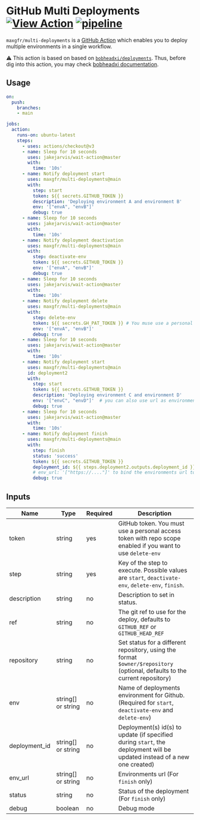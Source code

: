 # GitHub Multi Deployments [![View Action](https://img.shields.io/badge/view-github%20action-yellow.svg)](https://github.com/marketplace/actions/github-multi-deployments) [![pipeline](https://img.shields.io/github/workflow/status/maxgfr/multi-deployments/build-test)](https://github.com/maxgfr/multi-deployments/actions/workflows/build.yaml)

`maxgfr/multi-deployments` is a [GitHub Action](https://github.com/features/actions) which enables you to deploy multiple environments in a single workflow.

:warning: This action is based on based on [`bobheadxi/deployments`](https://github.com/marketplace/actions/github-deployments). Thus, before dig into this action, you may check [bobheadxi documentation](https://github.com/bobheadxi/deployments).

## Usage

```yml
on:
  push:
    branches:
    - main

jobs:
  action:
    runs-on: ubuntu-latest
    steps:
      - uses: actions/checkout@v3
      - name: Sleep for 10 seconds
        uses: jakejarvis/wait-action@master
        with:
          time: '10s'
      - name: Notify deployment start
        uses: maxgfr/multi-deployments@main
        with:
          step: start
          token: ${{ secrets.GITHUB_TOKEN }}
          description: 'Deploying environment A and environment B'
          env: '["envA", "envB"]'
          debug: true
      - name: Sleep for 10 seconds
        uses: jakejarvis/wait-action@master
        with:
          time: '10s'
      - name: Notify deployment deactivation
        uses: maxgfr/multi-deployments@main
        with:
          step: deactivate-env
          token: ${{ secrets.GITHUB_TOKEN }}
          env: '["envA", "envB"]'
          debug: true
      - name: Sleep for 10 seconds
        uses: jakejarvis/wait-action@master
        with:
          time: '10s'
      - name: Notify deployment delete
        uses: maxgfr/multi-deployments@main
        with:
          step: delete-env
          token: ${{ secrets.GH_PAT_TOKEN }} # You muse use a personal access token with repo scope enabled
          env: '["envA", "envB"]'
          debug: true
      - name: Sleep for 10 seconds
        uses: jakejarvis/wait-action@master
        with:
          time: '10s'
      - name: Notify deployment start
        uses: maxgfr/multi-deployments@main
        id: deployment2
        with:
          step: start
          token: ${{ secrets.GITHUB_TOKEN }}
          description: 'Deploying environment C and environment D'
          env: '["envC", "envD"]'  # you can also use url as environment such as '["https://...."]'
          debug: true
      - name: Sleep for 10 seconds
        uses: jakejarvis/wait-action@master
        with:
          time: '10s'
      - name: Notify deployment finish
        uses: maxgfr/multi-deployments@main
        with:
          step: finish
          status: 'success'
          token: ${{ secrets.GITHUB_TOKEN }}
          deployment_id: ${{ steps.deployment2.outputs.deployment_id }}
          # env_url: '["https://...."]' to bind the environments url to the deployment ids
          debug: true
```

## Inputs

**Name**|**Type**|**Required**|**Description**
-----|-----|-----|-----
token|string|yes|GitHub token. You must use a personal access token with repo scope enabled if you want to use `delete-env`
step|string|yes|Key of the step to execute. Possible values are `start`, `deactivate-env`, `delete-env`, `finish`.
description|string|no|Description to set in status.
ref|string|no|The git ref to use for the deploy, defaults to `GITHUB_REF` or `GITHUB_HEAD_REF`
repository|string|no|Set status for a different repository, using the format `$owner/$repository` (optional, defaults to the current repository)
env|string[] or string|no|Name of deployments environment for Github. (Required for `start`, `deactivate-env` and `delete-env`)
deployment_id|string[] or string|no|Deployment(s) id(s) to update (if specified during `start`, the deployment will be updated instead of a new one created)
env_url|string[] or string|no|Environments url (For `finish` only)
status|string|no|Status of the deployment (For `finish` only)
debug|boolean|no|Debug mode
